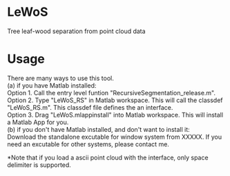 # LeWoS <br/> 
Tree leaf-wood separation from point cloud data <br/> 

# Usage<br/> 
There are many ways to use this tool.<br/> 
(a) if you have Matlab installed:<br/> 
Option 1. Call the entry level funtion "RecursiveSegmentation_release.m".<br/> 
Option 2. Type "LeWoS_RS" in Matlab workspace. This will call the classdef "LeWoS_RS.m". This classdef file defines the an interface.<br/> 
Option 3. Drag "LeWoS.mlappinstall" into Matlab workspace. This will install a Matlab App for you. <br/> 
(b) if you don't have Matlab installed, and don't want to install it:<br/>
Download the standalone excutable for window system from XXXXX. If you need an excutable for other systems, please contact me.<br/> 

*Note that if you load a ascii point cloud with the interface, only space delimiter is supported. 
